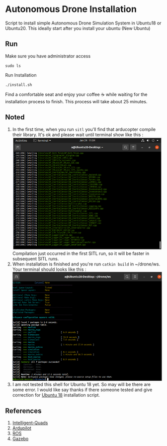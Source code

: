 # Autonomous Drone Installation

Script to install simple Autonomous Drone Simulation System in Ubuntu18 or Ubuntu20. This ideally start after you install your ubuntu (New Ubuntu)

## Run
Make sure you have administrator access
```
sudo ls
```
Run Installation
```
./install.sh
```
Find a comfortable seat and enjoy your coffee :coffee: while waiting for the installation process to finish. This process will take about 25 minutes.

## Noted
1. In the first time, when you run ``sitl`` you'll find that arducopter compile their library. It's ok and please wait until terminal show like this :
![First time run SITL](images/first_sitl.png)
Compilation just occurred in the first SITL run, so it will be faster in subsequent SITL runs.
2. When installation is finished and you're run ```catkin build``` in ~/drone/ws. Your terminal should looks like this :
![First Build](images/build.png)
3. I am not tested this shell for Ubuntu 18 yet. So may will be there are some error. I would like say thanks if there someone tested and give correction for [Ubuntu 18](source/ubuntu18.sh) installation script.

## References
1. [Intelligent-Quads](https://github.com/Intelligent-Quads)
2. [Ardupilot](https://github.com/Ardupilot)
3. [ROS](https://github.com/ros)
4. [Gazebo](https://gazebosim.org/home)